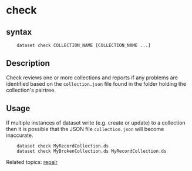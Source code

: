 check
=====

syntax
------

```shell
    dataset check COLLECTION_NAME [COLLECTION_NAME ...]
```

Description
-----------

Check reviews one or more collections and reports if any problems 
are identified based on the `collection.json` file found in the 
folder holding the collection's pairtree. 

Usage
-----

If multiple instances of dataset write (e.g. create or update) to 
a collection then it is possible that the JSON file `collection.json` 
will become inaccurate.

```shell
    dataset check MyRecordCollection.ds
    dataset check MyBrokenCollection.ds MyRecordCollection.ds
```

Related topics: [repair](repair.html)


